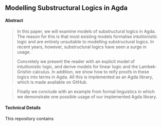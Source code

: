 ## Modelling Substructural Logics in Agda

#### Abstract

> In this paper, we will examine models of substructural logics in
> Agda. The reason for this is that most existing models formalise
> intuitionistic logic and are entirely unsuitable to modelling
> substructural logics. In recent years, however, substructural logics
> have seen a surge in usage.
>
> Concretely we present the reader with an explicit model of
> intuitionistic logic, and derive models for linear logic and the
> Lambek-Grishin calculus. In addition, we show how to reify proofs in
> these logics into terms in Agda. All this is implemented as an Agda
> library, which is made available on GitHub.

> Finally we conclude with an example from formal linguistics in which
> we demonstrate one possible usage of our implemented Agda library.

#### Technical Details

This repository contains
